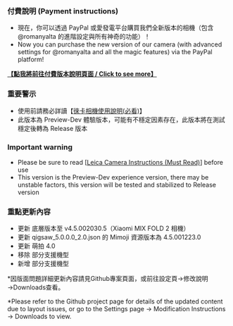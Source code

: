 ### 付費說明 (Payment instructions)
- 現在，你可以透過 PayPal 或愛發電平台購買我們全新版本的相機（包含 @romanyalta 的進階設定與所有神奇的功能）！
- Now you can purchase the new version of our camera (with advanced settings for @romanyalta and all the magic features) via the PayPal platform!

**[【點我將前往付費版本說明頁面 / Click to see more】](https://github.com/a406010503/Miui_Camera/blob/main/Leica.md)**

### 重要警示
- 使用前請務必詳讀【[徠卡相機使用說明(必看)](https://github.com/a406010503/Miui_Camera/blob/main/Leica.md)】
- 此版本為 Preview-Dev 體驗版本，可能有不穩定因素存在，此版本將在測試穩定後轉為 Release 版本

### Important warning
- Please be sure to read [[Leica Camera Instructions (Must Read)](https://github.com/a406010503/Miui_Camera/blob/main/Leica_en.md)] before use
- This version is the Preview-Dev experience version, there may be unstable factors, this version will be tested and stabilized to Release version

### 重點更新內容
- 更新 底層版本至 v4.5.002030.5（Xiaomi MIX FOLD 2 相機）
- 更新 qigsaw_5.0.0.0_2.0.json 的 Mimoji 資源版本為 4.5.001223.0
- 更新 萌拍 4.0
- 移除 部分支援機型
- 新增 部分支援機型

*因版面問題詳細更新內容請見Github專案頁面，或前往設定頁→修改說明→Downloads查看。

*Please refer to the Github project page for details of the updated content due to layout issues, or go to the Settings page → Modification Instructions → Downloads to view.

